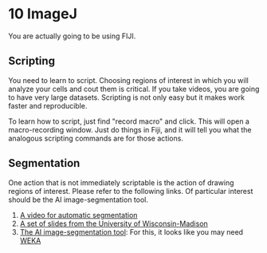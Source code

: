 # 10 ImageJ

You are actually going to be using FIJI.

## Scripting

You need to learn to script. Choosing regions of interest in which you will analyze your cells and cout them is critical. If you take videos, you are going to have very large datasets. Scripting is not only easy but it makes work faster and reproducible. 

To learn how to script, just find "record macro" and click. This will open a macro-recording window. Just do things in Fiji, and it will tell you what the analogous scripting commands are for those actions.

## Segmentation

One action that is not immediately scriptable is the action of drawing regions of interest. Please refer to the following links. Of particular interest should be the AI image-segmentation tool.

1. [A video for automatic segmentation](https://vimeo.com/218520432)
2. [A set of slides from the University of Wisconsin-Madison](http://imagej.github.io/presentations/fiji-scripting/#/)
3. [The AI image-segmentation tool](https://imagej.net/Trainable_Weka_Segmentation): For this, it looks like you may need [WEKA](https://www.cs.waikato.ac.nz/ml/weka/)